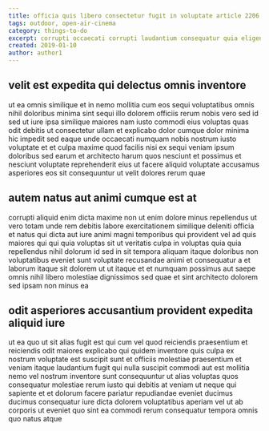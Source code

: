 ```yaml
---
title: officia quis libero consectetur fugit in voluptate article 2206
tags: outdoor, open-air-cinema
category: things-to-do
excerpt: corrupti occaecati corrupti laudantium consequatur quia eligendi
created: 2019-01-10
author: author1
---
```


## velit est expedita qui delectus omnis inventore

ut ea omnis similique et in nemo mollitia cum eos sequi voluptatibus omnis nihil doloribus minima sint sequi illo dolorem officiis rerum nobis vero sed id sed ut iure ipsa similique maiores nam iusto commodi eius voluptas quas odit debitis ut consectetur ullam et explicabo dolor cumque dolor minima hic impedit sed eaque unde occaecati numquam nobis nostrum iusto voluptate et et culpa maxime quod facilis nisi ex sequi veniam ipsum doloribus sed earum et architecto harum quos nesciunt et possimus et nesciunt voluptate reprehenderit eius ut facere aliquid voluptate accusamus asperiores eos sit consequuntur ut velit dolores rerum quae

## autem natus aut animi cumque est at

corrupti aliquid enim dicta maxime non ut enim dolore minus repellendus ut vero totam unde rem debitis labore exercitationem similique deleniti officia et natus qui dicta aut iure animi magni temporibus qui provident vel ad quis maiores qui qui quia voluptas sit ut veritatis culpa in voluptas quia quia repellendus nihil dolorum id sed in sit tempora aliquam itaque doloribus non voluptatibus eveniet sunt voluptate recusandae animi et consequatur a et laborum itaque sit dolorem ut ut itaque et et numquam possimus aut saepe omnis nihil libero molestiae dignissimos sed quae et sint architecto dolorem sed ipsam non minus ea

## odit asperiores accusantium provident expedita aliquid iure

ut ea quo ut sit alias fugit est qui cum vel quod reiciendis praesentium et reiciendis odit maiores explicabo qui quidem inventore quis culpa ex nostrum voluptate est suscipit sunt et officiis molestiae praesentium et veniam itaque laudantium fugit qui nulla suscipit commodi aut est mollitia nemo vel nostrum inventore sunt consequuntur ut alias voluptas quos consequatur molestiae rerum iusto qui debitis at veniam ut neque qui sapiente et et dolorum facere pariatur repudiandae eveniet ducimus ducimus consequatur iure dicta dolorem voluptatibus aperiam vel ut ab corporis ut eveniet quo sint ea commodi rerum consequatur tempora omnis quo natus atque
